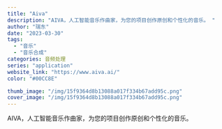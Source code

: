 ```yaml
---
title: "Aiva"
description: "AIVA，人工智能音乐作曲家，为您的项目创作原创和个性化的音乐。 "
author: "瑞东"
date: "2023-03-30"
tags:
  - "音乐"
  - "音乐合成"
categories: 音频处理
series: "application"
website_link: "https://www.aiva.ai/"
color: "#00CC8E"

thumb_image: "/img/15f9364d8b13088a017f334b67add95c.png"
cover_image: "/img/15f9364d8b13088a017f334b67add95c.png"
---
```


AIVA，人工智能音乐作曲家，为您的项目创作原创和个性化的音乐。 
